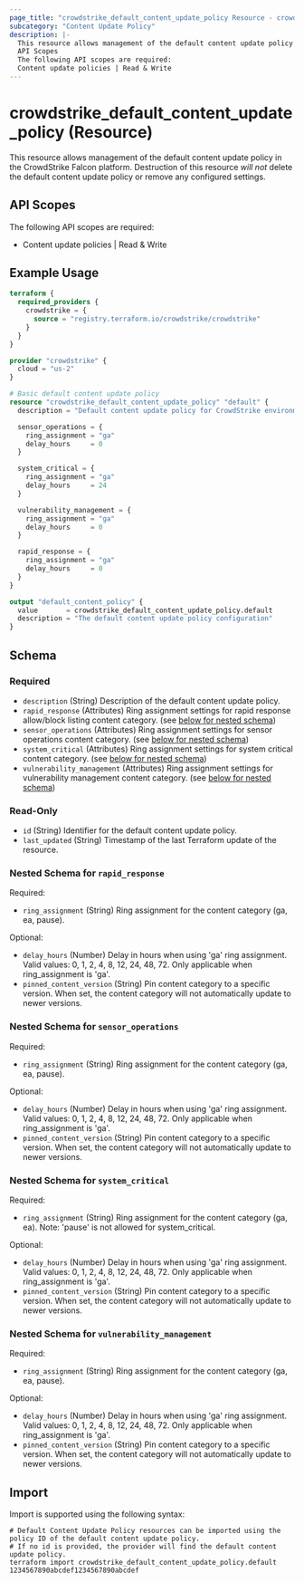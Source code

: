 ```yaml
---
page_title: "crowdstrike_default_content_update_policy Resource - crowdstrike"
subcategory: "Content Update Policy"
description: |-
  This resource allows management of the default content update policy in the CrowdStrike Falcon platform. Destruction of this resource will not delete the default content update policy or remove any configured settings.
  API Scopes
  The following API scopes are required:
  Content update policies | Read & Write
---
```


# crowdstrike_default_content_update_policy (Resource)

This resource allows management of the default content update policy in the CrowdStrike Falcon platform. Destruction of this resource *will not* delete the default content update policy or remove any configured settings.

## API Scopes

The following API scopes are required:

- Content update policies | Read & Write


## Example Usage

```terraform
terraform {
  required_providers {
    crowdstrike = {
      source = "registry.terraform.io/crowdstrike/crowdstrike"
    }
  }
}

provider "crowdstrike" {
  cloud = "us-2"
}

# Basic default content update policy
resource "crowdstrike_default_content_update_policy" "default" {
  description = "Default content update policy for CrowdStrike environment"

  sensor_operations = {
    ring_assignment = "ga"
    delay_hours     = 0
  }

  system_critical = {
    ring_assignment = "ga"
    delay_hours     = 24
  }

  vulnerability_management = {
    ring_assignment = "ga"
    delay_hours     = 0
  }

  rapid_response = {
    ring_assignment = "ga"
    delay_hours     = 0
  }
}

output "default_content_policy" {
  value       = crowdstrike_default_content_update_policy.default
  description = "The default content update policy configuration"
}
```

<!-- schema generated by tfplugindocs -->
## Schema

### Required

- `description` (String) Description of the default content update policy.
- `rapid_response` (Attributes) Ring assignment settings for rapid response allow/block listing content category. (see [below for nested schema](#nestedatt--rapid_response))
- `sensor_operations` (Attributes) Ring assignment settings for sensor operations content category. (see [below for nested schema](#nestedatt--sensor_operations))
- `system_critical` (Attributes) Ring assignment settings for system critical content category. (see [below for nested schema](#nestedatt--system_critical))
- `vulnerability_management` (Attributes) Ring assignment settings for vulnerability management content category. (see [below for nested schema](#nestedatt--vulnerability_management))

### Read-Only

- `id` (String) Identifier for the default content update policy.
- `last_updated` (String) Timestamp of the last Terraform update of the resource.

<a id="nestedatt--rapid_response"></a>
### Nested Schema for `rapid_response`

Required:

- `ring_assignment` (String) Ring assignment for the content category (ga, ea, pause).

Optional:

- `delay_hours` (Number) Delay in hours when using 'ga' ring assignment. Valid values: 0, 1, 2, 4, 8, 12, 24, 48, 72. Only applicable when ring_assignment is 'ga'.
- `pinned_content_version` (String) Pin content category to a specific version. When set, the content category will not automatically update to newer versions.


<a id="nestedatt--sensor_operations"></a>
### Nested Schema for `sensor_operations`

Required:

- `ring_assignment` (String) Ring assignment for the content category (ga, ea, pause).

Optional:

- `delay_hours` (Number) Delay in hours when using 'ga' ring assignment. Valid values: 0, 1, 2, 4, 8, 12, 24, 48, 72. Only applicable when ring_assignment is 'ga'.
- `pinned_content_version` (String) Pin content category to a specific version. When set, the content category will not automatically update to newer versions.


<a id="nestedatt--system_critical"></a>
### Nested Schema for `system_critical`

Required:

- `ring_assignment` (String) Ring assignment for the content category (ga, ea). Note: 'pause' is not allowed for system_critical.

Optional:

- `delay_hours` (Number) Delay in hours when using 'ga' ring assignment. Valid values: 0, 1, 2, 4, 8, 12, 24, 48, 72. Only applicable when ring_assignment is 'ga'.
- `pinned_content_version` (String) Pin content category to a specific version. When set, the content category will not automatically update to newer versions.


<a id="nestedatt--vulnerability_management"></a>
### Nested Schema for `vulnerability_management`

Required:

- `ring_assignment` (String) Ring assignment for the content category (ga, ea, pause).

Optional:

- `delay_hours` (Number) Delay in hours when using 'ga' ring assignment. Valid values: 0, 1, 2, 4, 8, 12, 24, 48, 72. Only applicable when ring_assignment is 'ga'.
- `pinned_content_version` (String) Pin content category to a specific version. When set, the content category will not automatically update to newer versions.

## Import

Import is supported using the following syntax:

```shell
# Default Content Update Policy resources can be imported using the policy ID of the default content update policy.
# If no id is provided, the provider will find the default content update policy.
terraform import crowdstrike_default_content_update_policy.default 1234567890abcdef1234567890abcdef
```
